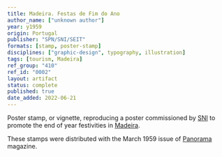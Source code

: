 ```yaml
---
title: Madeira. Festas de Fim do Ano
author_name: ["unknown author"]
year: y1959
origin: Portugal
publisher: "SPN/SNI/SEIT"
formats: [stamp, poster-stamp]
disciplines: ["graphic-design", typography, illustration]
tags: [tourism, Madeira]
ref_group: "410"
ref_id: "0002"
layout: artifact
status: complete
published: true
date_added: 2022-06-21
---
```


Poster stamp, or vignette, reproducing a poster commissioned by <a class="text cat-link publisher" href="/publishers/SPN/SNI/SEIT/">SNI</a> to promote the end of year festivities in <a class="text cat-link tag" href="/tags/Madeira/">Madeira</a>.

These stamps were distributed with the March 1959 issue of <a class="text cat-link tag" href="/tags/Panorama/">Panorama</a> magazine.
